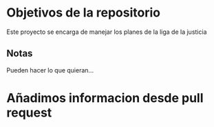 # Objetivos de la repositorio

Este proyecto se encarga de manejar los planes de la liga de la justicia


## Notas
Pueden hacer lo que quieran...

# Añadimos informacion desde pull request
